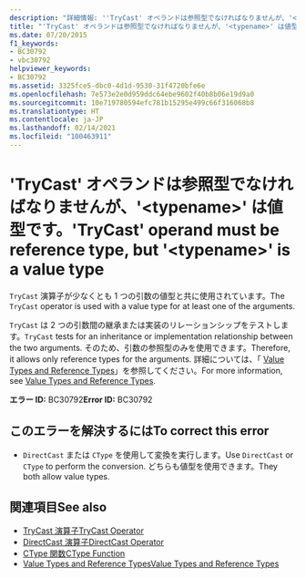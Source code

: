 ```yaml
---
description: "詳細情報: ''TryCast' オペランドは参照型でなければなりませんが、'<typename>' は値型です"
title: "'TryCast' オペランドは参照型でなければなりませんが、'<typename>' は値型です。"
ms.date: 07/20/2015
f1_keywords:
- BC30792
- vbc30792
helpviewer_keywords:
- BC30792
ms.assetid: 3325fce5-dbc0-4d1d-9530-31f4720bfe6e
ms.openlocfilehash: 7e573e2e0d959ddc64ebe9602f40b8b06e19d9a0
ms.sourcegitcommit: 10e719780594efc781b15295e499c66f316068b8
ms.translationtype: HT
ms.contentlocale: ja-JP
ms.lasthandoff: 02/14/2021
ms.locfileid: "100463911"
---
```

# <a name="trycast-operand-must-be-reference-type-but-typename-is-a-value-type"></a><span data-ttu-id="2c7ec-103">'TryCast' オペランドは参照型でなければなりませんが、'\<typename>' は値型です。</span><span class="sxs-lookup"><span data-stu-id="2c7ec-103">'TryCast' operand must be reference type, but '\<typename>' is a value type</span></span>

<span data-ttu-id="2c7ec-104">`TryCast` 演算子が少なくとも 1 つの引数の値型と共に使用されています。</span><span class="sxs-lookup"><span data-stu-id="2c7ec-104">The `TryCast` operator is used with a value type for at least one of the arguments.</span></span>  
  
 <span data-ttu-id="2c7ec-105">`TryCast` は 2 つの引数間の継承または実装のリレーションシップをテストします。</span><span class="sxs-lookup"><span data-stu-id="2c7ec-105">`TryCast` tests for an inheritance or implementation relationship between the two arguments.</span></span> <span data-ttu-id="2c7ec-106">そのため、引数の参照型のみを使用できます。</span><span class="sxs-lookup"><span data-stu-id="2c7ec-106">Therefore, it allows only reference types for the arguments.</span></span> <span data-ttu-id="2c7ec-107">詳細については、「 [Value Types and Reference Types](../programming-guide/language-features/data-types/value-types-and-reference-types.md)」を参照してください。</span><span class="sxs-lookup"><span data-stu-id="2c7ec-107">For more information, see [Value Types and Reference Types](../programming-guide/language-features/data-types/value-types-and-reference-types.md).</span></span>  
  
 <span data-ttu-id="2c7ec-108">**エラー ID:** BC30792</span><span class="sxs-lookup"><span data-stu-id="2c7ec-108">**Error ID:** BC30792</span></span>  
  
## <a name="to-correct-this-error"></a><span data-ttu-id="2c7ec-109">このエラーを解決するには</span><span class="sxs-lookup"><span data-stu-id="2c7ec-109">To correct this error</span></span>  
  
- <span data-ttu-id="2c7ec-110">`DirectCast` または `CType` を使用して変換を実行します。</span><span class="sxs-lookup"><span data-stu-id="2c7ec-110">Use `DirectCast` or `CType` to perform the conversion.</span></span> <span data-ttu-id="2c7ec-111">どちらも値型を使用できます。</span><span class="sxs-lookup"><span data-stu-id="2c7ec-111">They both allow value types.</span></span>  
  
## <a name="see-also"></a><span data-ttu-id="2c7ec-112">関連項目</span><span class="sxs-lookup"><span data-stu-id="2c7ec-112">See also</span></span>

- [<span data-ttu-id="2c7ec-113">TryCast 演算子</span><span class="sxs-lookup"><span data-stu-id="2c7ec-113">TryCast Operator</span></span>](../language-reference/operators/trycast-operator.md)
- [<span data-ttu-id="2c7ec-114">DirectCast 演算子</span><span class="sxs-lookup"><span data-stu-id="2c7ec-114">DirectCast Operator</span></span>](../language-reference/operators/directcast-operator.md)
- [<span data-ttu-id="2c7ec-115">CType 関数</span><span class="sxs-lookup"><span data-stu-id="2c7ec-115">CType Function</span></span>](../language-reference/functions/ctype-function.md)
- [<span data-ttu-id="2c7ec-116">Value Types and Reference Types</span><span class="sxs-lookup"><span data-stu-id="2c7ec-116">Value Types and Reference Types</span></span>](../programming-guide/language-features/data-types/value-types-and-reference-types.md)
